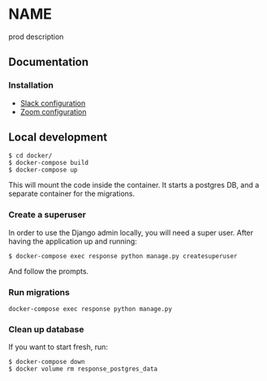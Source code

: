 # NAME
prod description

## Documentation

### Installation
* [Slack configuration](docs/slack.md)
* [Zoom configuration](docs/zoom.md)


## Local development

```
$ cd docker/
$ docker-compose build
$ docker-compose up
``` 

This will mount the code inside the container.
It starts a postgres DB, and a separate container for the migrations.

### Create a superuser
In order to use the Django admin locally, you will need a super user.
After having the application up and running:
```
$ docker-compose exec response python manage.py createsuperuser
```
And follow the prompts.

### Run migrations
```
docker-compose exec response python manage.py
```

### Clean up database
If you want to start fresh, run:
```
$ docker-compose down
$ docker volume rm response_postgres_data
```

